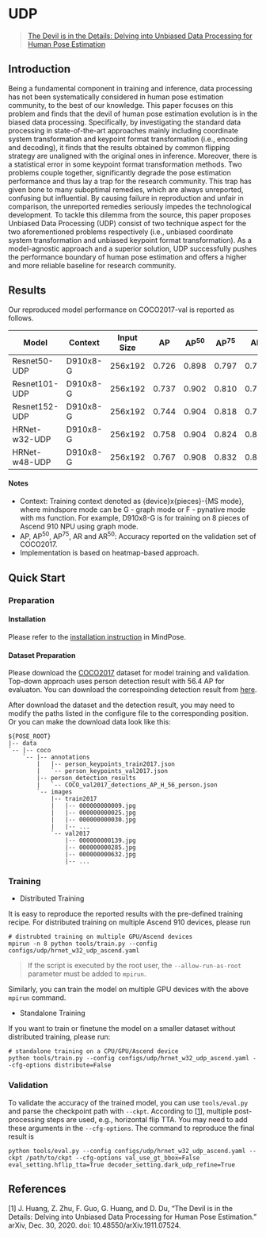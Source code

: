 # UDP

> [The Devil is in the Details: Delving into Unbiased Data Processing for Human Pose Estimation](https://arxiv.org/abs/1911.07524)

## Introduction

Being a fundamental component in training and inference, data processing has not been systematically considered in human pose estimation community, to the best of our knowledge. This paper focuses on this problem and finds that the devil of human pose estimation evolution is in the biased data processing. Specifically, by investigating the standard data processing in state-of-the-art approaches mainly including coordinate system transformation and keypoint format transformation (i.e., encoding and decoding), it finds that the results obtained by common flipping strategy are unaligned with the original ones in inference. Moreover, there is a statistical error in some keypoint format transformation methods. Two problems couple together, significantly degrade the pose estimation performance and thus lay a trap for the research community. This trap has given bone to many suboptimal remedies, which are always unreported, confusing but influential. By causing failure in reproduction and unfair in comparison, the unreported remedies seriously impedes the technological development. To tackle this dilemma from the source, this paper proposes Unbiased Data Processing (UDP) consist of two technique aspect for the two aforementioned problems respectively (i.e., unbiased coordinate system transformation and unbiased keypoint format transformation). As a model-agnostic approach and a superior solution, UDP successfully pushes the performance boundary of human pose estimation and offers a higher and more reliable baseline for research community.

## Results

Our reproduced model performance on COCO2017-val is reported as follows.

<div align="center">

| Model         | Context  | Input Size | AP    | AP<sup>50</sup> | AP<sup>75</sup> | AR     | AR<sup>50</sup> | Params (M) | Recipe    | Download    |
|---------------|----------|------------|-------|-----------------|-----------------|--------|-----------------|------------|-----------|-------------|
| Resnet50-UDP  | D910x8-G | 256x192    | 0.726 | 0.898           | 0.797           | 0.779  | 0.935           | 34.05      |[yaml](https://github.com/mindspore-lab/mindpose/blob/master/configs/udp/resnet50_udp_ascend.yaml)   | [weights](https://download.mindspore.cn/toolkits/mindpose/udp/resnet50_udp_256_192.ckpt) |
| Resnet101-UDP | D910x8-G | 256x192    | 0.737 | 0.902           | 0.810           | 0.792  | 0.941           | 53.10      |[yaml](https://github.com/mindspore-lab/mindpose/blob/master/configs/udp/resnet101_udp_ascend.yaml)   | [weights](https://download.mindspore.cn/toolkits/mindpose/udp/resnet101_udp_256_192.ckpt) |
| Resnet152-UDP | D910x8-G | 256x192    | 0.744 | 0.904           | 0.818           | 0.798  | 0.942           | 68.79      |[yaml](https://github.com/mindspore-lab/mindpose/blob/master/configs/udp/resnet152_udp_ascend.yaml)   | [weights](https://download.mindspore.cn/toolkits/mindpose/udp/resnet152_udp_256_192.ckpt) |
| HRNet-w32-UDP | D910x8-G | 256x192    | 0.758 | 0.904           | 0.824           | 0.808  | 0.941           | 28.59      |[yaml](https://github.com/mindspore-lab/mindpose/blob/master/configs/udp/hrnet_w32_udp_ascend.yaml)   | [weights](https://download.mindspore.cn/toolkits/mindpose/udp/hrnet_w32_udp_256_192.ckpt) |
| HRNet-w48-UDP | D910x8-G | 256x192    | 0.767 | 0.908           | 0.832           | 0.816  | 0.945           | 63.68      |[yaml](https://github.com/mindspore-lab/mindpose/blob/master/configs/udp/hrnet_w48_udp_ascend.yaml)   | [weights](https://download.mindspore.cn/toolkits/mindpose/udp/hrnet_w48_udp_256_192.ckpt) |

</div>

#### Notes
- Context: Training context denoted as {device}x{pieces}-{MS mode}, where mindspore mode can be G - graph mode or F - pynative mode with ms function. For example, D910x8-G is for training on 8 pieces of Ascend 910 NPU using graph mode.
- AP, AP<sup>50</sup>, AP<sup>75</sup>, AR and AR<sup>50</sup>: Accuracy reported on the validation set of COCO2017.
- Implementation is based on heatmap-based approach.

## Quick Start

### Preparation

#### Installation
Please refer to the [installation instruction](https://github.com/mindspore-lab/mindpose#installation) in MindPose.

#### Dataset Preparation
Please download the [COCO2017](https://cocodataset.org/#home) dataset for model training and validation.
Top-down approach uses person detection result with 56.4 AP for evaluaton. You can download the correspoinding detection result from [here](https://github.com/leoxiaobin/deep-high-resolution-net.pytorch).

After download the dataset and the detection result, you may need to modify the paths listed in the configure file to the corresponding position. Or you can make the download data look like this:

```
${POSE_ROOT}
|-- data
`-- |-- coco
    `-- |-- annotations
        |   |-- person_keypoints_train2017.json
        |   `-- person_keypoints_val2017.json
        |-- person_detection_results
        |   `-- COCO_val2017_detections_AP_H_56_person.json
        `-- images
            |-- train2017
            |   |-- 000000000009.jpg
            |   |-- 000000000025.jpg
            |   |-- 000000000030.jpg
            |   |-- ... 
            `-- val2017
                |-- 000000000139.jpg
                |-- 000000000285.jpg
                |-- 000000000632.jpg
                |-- ... 
```

### Training

* Distributed Training

It is easy to reproduce the reported results with the pre-defined training recipe. For distributed training on multiple Ascend 910 devices, please run

```shell
# distrubted training on multiple GPU/Ascend devices
mpirun -n 8 python tools/train.py --config configs/udp/hrnet_w32_udp_ascend.yaml
```

> If the script is executed by the root user, the `--allow-run-as-root` parameter must be added to `mpirun`.

Similarly, you can train the model on multiple GPU devices with the above `mpirun` command.

* Standalone Training

If you want to train or finetune the model on a smaller dataset without distributed training, please run:

```shell
# standalone training on a CPU/GPU/Ascend device
python tools/train.py --config configs/udp/hrnet_w32_udp_ascend.yaml --cfg-options distribute=False
```

### Validation

To validate the accuracy of the trained model, you can use `tools/eval.py` and parse the checkpoint path with `--ckpt`. According to [<a href="#references">1</a>], multiple post-processing steps are used, e.g., horizontal flip TTA. You may need to add these arguments in the `--cfg-options`. The command to reproduce the final result is

```shell
python tools/eval.py --config configs/udp/hrnet_w32_udp_ascend.yaml --ckpt /path/to/ckpt --cfg-options val_use_gt_bbox=False eval_setting.hflip_tta=True decoder_setting.dark_udp_refine=True
```

## References

[1] J. Huang, Z. Zhu, F. Guo, G. Huang, and D. Du, “The Devil is in the Details: Delving into Unbiased Data Processing for Human Pose Estimation.” arXiv, Dec. 30, 2020. doi: 10.48550/arXiv.1911.07524.
